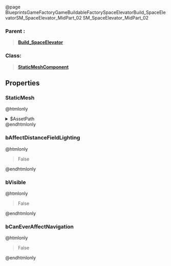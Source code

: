 @page BlueprintsGameFactoryGameBuildableFactorySpaceElevatorBuild_SpaceElevatorSM_SpaceElevator_MidPart_02 SM_SpaceElevator_MidPart_02
### Parent :
<b><a href="_blueprints_game_factory_game_buildable_factory_space_elevator_build__space_elevator.html"><blockquote>Build_SpaceElevator</blockquote></a></b>
### Class:
<b><a href="_class_script_static_mesh_component.html"><blockquote>StaticMeshComponent</blockquote></a></b>
## Properties
### StaticMesh
@htmlonly
<details>
 <summary>$AssetPath</summary>
<b><a href="_blueprints_game_factory_game_buildable_factory_space_elevator_mesh_s_m__space_elevator__mid_part_02.html"><blockquote>SM_SpaceElevator_MidPart_02</blockquote></a></b>
</details>
@endhtmlonly

### bAffectDistanceFieldLighting
@htmlonly
<blockquote>False</blockquote>
@endhtmlonly

### bVisible
@htmlonly
<blockquote>False</blockquote>
@endhtmlonly

### bCanEverAffectNavigation
@htmlonly
<blockquote>False</blockquote>
@endhtmlonly

